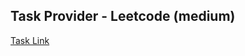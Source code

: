 ## Task Provider - Leetcode (medium)

[Task Link](https://leetcode.com/problems/group-by/description/)